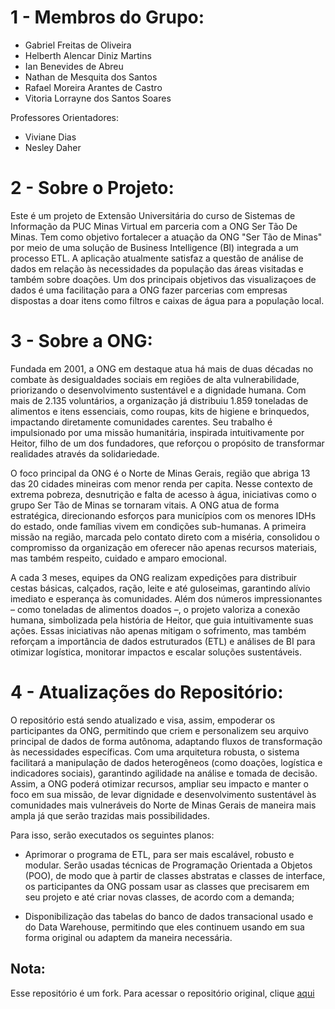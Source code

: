 # 1 - Membros do Grupo:
- Gabriel Freitas de Oliveira
- Helberth Alencar Diniz Martins
- Ian Benevides de Abreu
- Nathan de Mesquita dos Santos
- Rafael Moreira Arantes de Castro
- Vitoria Lorrayne dos Santos Soares

Professores Orientadores:
- Viviane Dias
- Nesley Daher
  
# 2 - Sobre o Projeto:
 Este é um projeto de Extensão Universitária do curso de Sistemas de Informação da PUC Minas Virtual em parceria com a ONG Ser Tão De Minas. Tem como objetivo fortalecer a atuação da ONG "Ser Tão de Minas" por meio de uma solução de Business Intelligence (BI) integrada a um processo ETL. A aplicação atualmente satisfaz a questão de análise de dados em relação às necessidades da população das áreas visitadas e também sobre doações. Um dos principais objetivos das visualizaçoes de dados é uma facilitação para a ONG fazer parcerias com empresas dispostas a doar itens como filtros e caixas de água para a população local.
 
# 3 - Sobre a ONG:
  Fundada em 2001, a ONG em destaque atua há mais de duas décadas no combate às desigualdades sociais em regiões de alta vulnerabilidade, priorizando o desenvolvimento sustentável e a dignidade humana. Com mais de 2.135 voluntários, a organização já distribuiu 1.859 toneladas de alimentos e itens essenciais, como roupas, kits de higiene e brinquedos, impactando diretamente comunidades carentes. Seu trabalho é impulsionado por uma missão humanitária, inspirada intuitivamente por Heitor, filho de um dos fundadores, que reforçou o propósito de transformar realidades através da solidariedade.

  O foco principal da ONG é o Norte de Minas Gerais, região que abriga 13 das 20 cidades mineiras com menor renda per capita. Nesse contexto de extrema pobreza, desnutrição e falta de acesso à água, iniciativas como o grupo Ser Tão de Minas se tornaram vitais. A ONG atua de forma estratégica, direcionando esforços para municípios com os menores IDHs do estado, onde famílias vivem em condições sub-humanas. A primeira missão na região, marcada pelo contato direto com a miséria, consolidou o compromisso da organização em oferecer não apenas recursos materiais, mas também respeito, cuidado e amparo emocional.

  A cada 3 meses, equipes da ONG realizam expedições para distribuir cestas básicas, calçados, ração, leite e até guloseimas, garantindo alívio imediato e esperança às comunidades. Além dos números impressionantes – como toneladas de alimentos doados –, o projeto valoriza a conexão humana, simbolizada pela história de Heitor, que guia intuitivamente suas ações. Essas iniciativas não apenas mitigam o sofrimento, mas também reforçam a importância de dados estruturados (ETL) e análises de BI para otimizar logística, monitorar impactos e escalar soluções sustentáveis.

# 4 - Atualizações do Repositório:
  O repositório está sendo atualizado e visa, assim, empoderar os participantes da ONG, permitindo que criem e personalizem seu arquivo principal de dados de forma autônoma, adaptando fluxos de transformação às necessidades específicas. Com uma arquitetura robusta, o sistema facilitará a manipulação de dados heterogêneos (como doações, logística e indicadores sociais), garantindo agilidade na análise e tomada de decisão. Assim, a ONG poderá otimizar recursos, ampliar seu impacto e manter o foco em sua missão, de levar dignidade e desenvolvimento sustentável às comunidades mais vulneráveis do Norte de Minas Gerais de maneira mais ampla já que serão trazidas mais possibilidades.

  Para isso, serão executados os seguintes planos:

 - Aprimorar o programa de ETL, para ser mais escalável, robusto e modular. Serão usadas técnicas de Programação Orientada a Objetos (POO), de modo que à partir de classes abstratas e classes de interface, os participantes da ONG possam usar as classes que precisarem em seu projeto e até criar novas classes, de acordo com a demanda;
 
 - Disponibilização das tabelas do banco de dados transacional usado e do Data Warehouse, permitindo que eles continuem usando em sua forma original ou adaptem da maneira necessária.

## Nota:
Esse repositório é um fork. Para acessar o repositório original, clique [aqui]([url](https://github.com/Gabriel1265286/ser_tao_de_minas))

